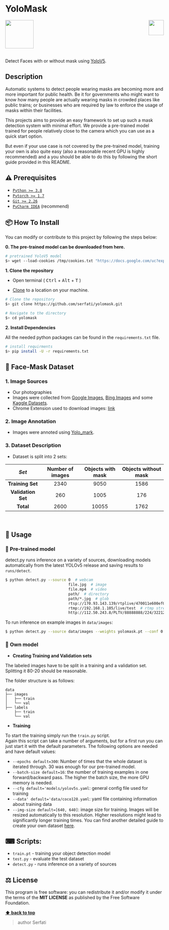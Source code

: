 # **YoloMask**

<img src="https://in.bgu.ac.il/marketing/graphics/BGU.sig3-he-en-white.png" height="48px" align="right" /> 
<img src="https://res.cloudinary.com/serfati/image/upload/v1609847964/yolomask_logo.png" height="90"/> 

<br>
<br>

Detect Faces with or without mask using [YoloV5](https://github.com/ultralytics/yolov5).

## Description  

Automatic systems to detect people wearing masks are becoming more and more important for public health.
Be it for governments who might want to know how many people are actually wearing masks in crowded places like public trains; or businesses who are required by law to enforce the usage of masks within their facilities. 

This projects aims to provide an easy framework to set up such a mask detection system with minimal effort.
We provide a pre-trained model trained for people relatively close to the camera which you can use as a quick start option.

But even if your use case is not covered by the pre-trained model, training your own is also quite easy (also a reasonable recent GPU is highly recommended) and a you should be able to do this by following the short guide provided in this README. 

## ⚠️ Prerequisites  
  
- [`Python >= 3.8`](https://www.python.org/download/releases/3.8/)  
- [`Pytorch >= 1.7`](https://pytorch.org/get-started/locally/)  
- [`Git >= 2.26`](https://git-scm.com/downloads/)  
- [`PyCharm IDEA`](https://www.jetbrains.com/pycharm/) (recommend)  

## 📦 How To Install  
  
You can modify or contribute to this project by following the steps below:  


**0. The pre-trained model can be downloaded from here.**  
 ```bash  
 # pretrained YoloV5 model
 $> wget --load-cookies /tmp/cookies.txt "https://docs.google.com/uc?export=download&confirm=$(wget --quiet --save-cookies /tmp/cookies.txt --keep-session-cookies --no-check-certificate 'https://docs.google.com/uc?export=download&id=1ZxGjMsfogaUGaWc0zuYCbOexJPbFmISv' -O- | sed -rn 's/.*confirm=([0-9A-Za-z_]+).*/\1\n/p')&id=1ZxGjMsfogaUGaWc0zuYCbOexJPbFmISv" -O yolomask.pt && rm -rf /tmp/cookies.txt
 ```  
  
**1. Clone the repository**  
  
- Open terminal ( <kbd>Ctrl</kbd> + <kbd>Alt</kbd> + <kbd>T</kbd> )  
  
- [Clone](https://help.github.com/en/github/creating-cloning-and-archiving-repositories/cloning-a-repository) to a location on your machine.  
 ```bash  
 # Clone the repository 
 $> git clone https://github.com/serfati/yolomask.git  

 # Navigate to the directory 
 $> cd yolomask
  ``` 

**2. Install Dependencies**  

  All the needed python packages can be found in the `requirements.txt` file.

 ```bash  
 # install requirments
 $> pip install -U -r requirements.txt
 ```  

## 💽 Face-Mask Dataset

### 1. Image Sources
- Our photographies
- Images were collected from [Google Images](https://www.google.com/imghp?hl=en), [Bing Images](https://www.bing.com/images/trending?form=Z9LH) and some [Kaggle Datasets](https://www.kaggle.com/vtech6/medical-masks-dataset).
- Chrome Extension used to download images: [link](https://download-all-images.mobilefirst.me/)

### 2. Image Annotation
- Images were annoted using [Yolo_mark](https://github.com/AlexeyAB/Yolo_mark).

### 3. Dataset Description
- Dataset is split into 2 sets:

|_Set_|Number of images|Objects with mask|Objects without mask|
|:--:|:--:|:--:|:--:|
|**Training Set**| 2340 | 9050 | 1586 |
|**Validation Set**| 260 | 1005 | 176 |
|**Total**|2600|10055|1762|

<br>

## 📃 Usage  

### 🔌 Pre-trained model
detect.py runs inference on a variety of sources, downloading models automatically from the latest YOLOv5 release and saving results to `runs/detect`.
```bash
$ python detect.py --source 0  # webcam
                            file.jpg  # image 
                            file.mp4  # video
                            path/  # directory
                            path/*.jpg  # glob
                            rtsp://170.93.143.139/rtplive/470011e600ef003a004ee33696235daa  # rtsp stream
                            rtmp://192.168.1.105/live/test  # rtmp stream
                            http://112.50.243.8/PLTV/88888888/224/3221225900/1.m3u8  # http stream
```

To run inference on example images in `data/images`:
```bash
$ python detect.py --source data/images --weights yolomask.pt --conf 0.25
```

### 📐 **Own model**

* **Creating Training and Validation sets**

The labeled images have to be split in a training and a validation set. Splitting it 80-20 should be reasonable.

The folder structure is as follows:
```
data  
├── images  
│   ├── train  
│   └── val  
├── labels  
    ├── train  
    └── val  
```
* **Training**

To start the training simply run the `train.py` script.  
Again this script can take a number of arguments, but for a first run you can just start it with the default parameters.
The following options are needed and have default values:

-  `--epochs default=300`: Number of times that the whole dataset is iterated through. 30 was enough for our pre-trained model.
-  `--batch-size default=16`: the number of training examples in one forward/backward pass. The higher the batch size, the more GPU memory is needed.
-  `--cfg default='models/yolov5s.yaml`: general config file used for training
-  `--data' default='data/coco128.yaml`: yaml file containing information about training data
-  `--img-size default=[640, 640]`: image size for training. Images will be resized automatically to this resolution. Higher resolutions might lead to significantly longer training times.
You can find another detailed guide to create your own dataset [here](https://github.com/ultralytics/yolov3/wiki/Train-Custom-Data).

## ⌨ Scripts:

- `train.pt` - training your object detection model
- `test.py` - evaluate the test dataset
- `detect.py` - runs inference on a variety of sources

## ⚖️ License  
  
This program is free software: you can redistribute it and/or modify it under the terms of the **MIT LICENSE** as published by the Free Software Foundation.  
  
**[⬆ back to top](#description)**

> author Serfati